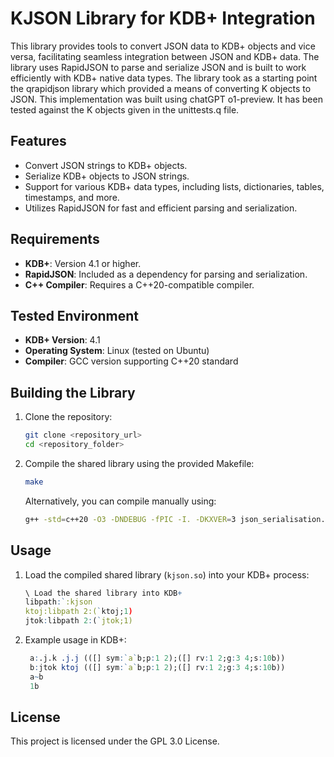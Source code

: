 # KJSON Library for KDB+ Integration

This library provides tools to convert JSON data to KDB+ objects and vice versa, facilitating seamless integration between JSON and KDB+ data. The library uses RapidJSON to parse and serialize JSON and is built to work efficiently with KDB+ native data types. The library took as a starting point the qrapidjson library which provided a means of converting K objects to JSON. 
This implementation was built using chatGPT o1-preview. It has been tested against the K objects given in the unittests.q file. 

## Features
- Convert JSON strings to KDB+ objects.
- Serialize KDB+ objects to JSON strings.
- Support for various KDB+ data types, including lists, dictionaries, tables, timestamps, and more.
- Utilizes RapidJSON for fast and efficient parsing and serialization.

## Requirements
- **KDB+**: Version 4.1 or higher.
- **RapidJSON**: Included as a dependency for parsing and serialization.
- **C++ Compiler**: Requires a C++20-compatible compiler.

## Tested Environment
- **KDB+ Version**: 4.1
- **Operating System**: Linux (tested on Ubuntu)
- **Compiler**: GCC version supporting C++20 standard

## Building the Library
1. Clone the repository:
   ```sh
   git clone <repository_url>
   cd <repository_folder>
   ```
2. Compile the shared library using the provided Makefile:
   ```sh
   make
   ```
   Alternatively, you can compile manually using:
   ```sh
   g++ -std=c++20 -O3 -DNDEBUG -fPIC -I. -DKXVER=3 json_serialisation.cpp kjson_utils.cpp -o kjson.so -shared
   ```

## Usage
1. Load the compiled shared library (`kjson.so`) into your KDB+ process:
   ```q
   \ Load the shared library into KDB+
   libpath:`:kjson  
   ktoj:libpath 2:(`ktoj;1)
   jtok:libpath 2:(`jtok;1)
   ```
2. Example usage in KDB+:
   ```q
    a:.j.k .j.j (([] sym:`a`b;p:1 2);([] rv:1 2;g:3 4;s:10b))
    b:jtok ktoj (([] sym:`a`b;p:1 2);([] rv:1 2;g:3 4;s:10b))
    a~b
    1b
   ```

## License
This project is licensed under the GPL 3.0 License. 


